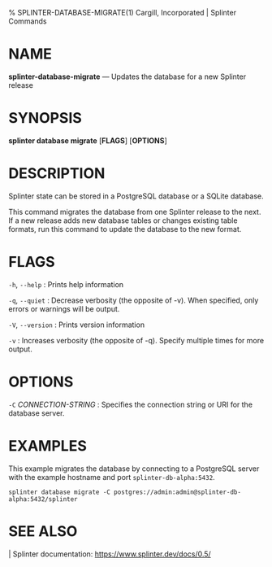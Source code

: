 % SPLINTER-DATABASE-MIGRATE(1) Cargill, Incorporated | Splinter Commands
<!--
  Copyright 2018-2020 Cargill Incorporated
  Licensed under Creative Commons Attribution 4.0 International License
  https://creativecommons.org/licenses/by/4.0/
-->

NAME
====

**splinter-database-migrate** — Updates the database for a new Splinter
release

SYNOPSIS
========

**splinter database migrate** \[**FLAGS**\] \[**OPTIONS**\]

DESCRIPTION
===========

Splinter state can be stored in a PostgreSQL database or a SQLite database.

This command migrates the database from one Splinter release to the next.
If a new release adds new database tables or changes existing table formats,
run this command to update the database to the new format.

FLAGS
=====

`-h`, `--help`
: Prints help information

`-q`, `--quiet`
: Decrease verbosity (the opposite of -v). When specified, only errors or
  warnings will be output.

`-V`, `--version`
: Prints version information

`-v`
: Increases verbosity (the opposite of -q). Specify multiple times for more
  output.

OPTIONS
=======

`-C` *CONNECTION-STRING*
: Specifies the connection string or URI for the database server.

EXAMPLES
========
This example migrates the database by connecting to a PostgreSQL server
with the example hostname and port `splinter-db-alpha:5432`.

```
splinter database migrate -C postgres://admin:admin@splinter-db-alpha:5432/splinter
```

SEE ALSO
========
| Splinter documentation: https://www.splinter.dev/docs/0.5/
